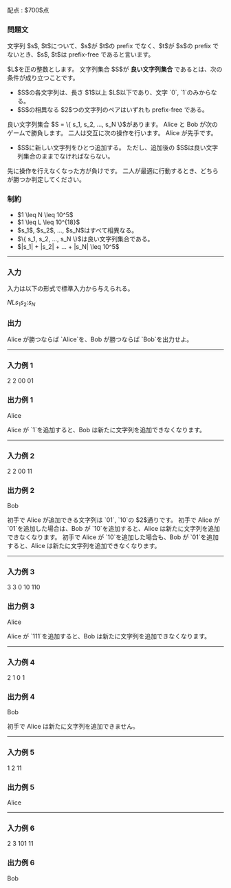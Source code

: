 
<div>

<span>

<span>

<p>
配点 : $700$点
</p>

<div>

<section>

### **問題文**

<p>
文字列 $s$, $t$について、$s$が $t$の prefix でなく、$t$が $s$の prefix でないとき、$s$, $t$は prefix-free であると言います。
</p>

<p>
$L$を正の整数とします。
文字列集合 $S$が 
<strong>
良い文字列集合
</strong>
であるとは、次の条件が成り立つことです。
</p>

<ul>

<li>
$S$の各文字列は、長さ $1$以上 $L$以下であり、文字 `0`, `1`のみからなる。
</li>

<li>
$S$の相異なる $2$つの文字列のペアはいずれも prefix-free である。 
</li>

</ul>

<p>
良い文字列集合 $S = \{ s_1, s_2, ..., s_N \}$があります。
Alice と Bob が次のゲームで勝負します。
二人は交互に次の操作を行います。
Alice が先手です。
</p>

<ul>

<li>
$S$に新しい文字列をひとつ追加する。 ただし、追加後の $S$は良い文字列集合のままでなければならない。
</li>

</ul>

<p>
先に操作を行えなくなった方が負けです。
二人が最適に行動するとき、どちらが勝つか判定してください。
</p>

</section>

</div>

<div>

<section>

### **制約**

<ul>

<li>
$1 \leq N \leq 10^5$
</li>

<li>
$1 \leq L \leq 10^{18}$
</li>

<li>
$s_1$, $s_2$, ..., $s_N$はすべて相異なる。
</li>

<li>
$\{ s_1, s_2, ..., s_N \}$は良い文字列集合である。
</li>

<li>
$|s_1| + |s_2| + ... + |s_N| \leq 10^5$
</li>

</ul>

</section>

</div>

---

<div>

<div>

<section>

### **入力**

<p>
入力は以下の形式で標準入力から与えられる。
</p>

<div>

$N$$L$$s_1$$s_2$$:$$s_N$
</div>

</section>

</div>

<div>

<section>

### **出力**

<p>
Alice が勝つならば `Alice`を、Bob が勝つならば `Bob`を出力せよ。
</p>

</section>

</div>

</div>

---

<div>

<section>

### **入力例 1**

<div>

2 2
00
01

</div>

</section>

</div>

<div>

<section>

### **出力例 1**

<div>

Alice

</div>

<p>
Alice が `1`を追加すると、Bob は新たに文字列を追加できなくなります。
</p>

</section>

</div>

---

<div>

<section>

### **入力例 2**

<div>

2 2
00
11

</div>

</section>

</div>

<div>

<section>

### **出力例 2**

<div>

Bob

</div>

<p>
初手で Alice が追加できる文字列は `01`, `10`の $2$通りです。
初手で Alice が `01`を追加した場合は、Bob が `10`を追加すると、Alice は新たに文字列を追加できなくなります。
初手で Alice が `10`を追加した場合も、Bob が `01`を追加すると、Alice は新たに文字列を追加できなくなります。
</p>

</section>

</div>

---

<div>

<section>

### **入力例 3**

<div>

3 3
0
10
110

</div>

</section>

</div>

<div>

<section>

### **出力例 3**

<div>

Alice

</div>

<p>
Alice が `111`を追加すると、Bob は新たに文字列を追加できなくなります。
</p>

</section>

</div>

---

<div>

<section>

### **入力例 4**

<div>

2 1
0
1

</div>

</section>

</div>

<div>

<section>

### **出力例 4**

<div>

Bob

</div>

<p>
初手で Alice は新たに文字列を追加できません。
</p>

</section>

</div>

---

<div>

<section>

### **入力例 5**

<div>

1 2
11

</div>

</section>

</div>

<div>

<section>

### **出力例 5**

<div>

Alice

</div>

</section>

</div>

---

<div>

<section>

### **入力例 6**

<div>

2 3
101
11

</div>

</section>

</div>

<div>

<section>

### **出力例 6**

<div>

Bob

</div>

</section>

</div>

</span>

</span>

</div>
